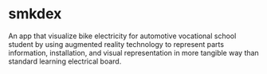 # smkdex
An app that visualize bike electricity for automotive vocational school student by using augmented reality technology to represent parts information, installation, and visual representation in more tangible way than standard learning electrical board.

